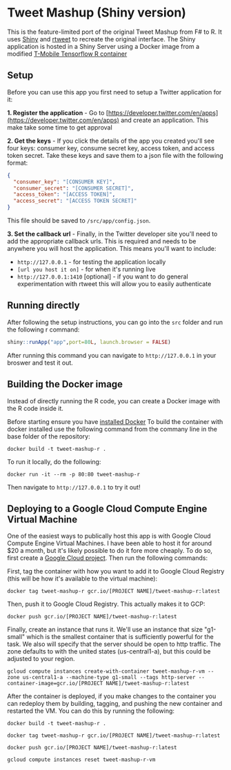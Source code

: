 # Tweet Mashup (Shiny version)

This is the feature-limited port of the original Tweet Mashup from F# to R. It uses [Shiny](https://shiny.rstudio.com/) and [rtweet](https://github.com/ropensci/rtweet) to recreate the original interface. The Shiny application is hosted in a Shiny Server using a Docker image from a modified [T-Mobile Tensorflow R container](https://github.com/tmobile/r-tensorflow-api)

## Setup

Before you can use this app you first need to setup a Twitter application for it:

__1. Register the application__ - Go to [https://developer.twitter.com/en/apps](https://developer.twitter.com/en/apps) and create an application. This make take some time to get approval

__2. Get the keys__ - If you click the details of the app you created you'll see four keys: consumer key, consume secret key, access token, and access token secret. Take these keys and save them to a json file with the following format:

```json
{
  "consumer_key": "[CONSUMER KEY]",
  "consumer_secret": "[CONSUMER SECRET]",
  "access_token": "[ACCESS TOKEN]",
  "access_secret": "[ACCESS TOKEN SECRET]"
}
```

This file should be saved to `/src/app/config.json`.

__3. Set the callback url__ - Finally, in the Twitter developer site you'll need to add the appropriate callback urls. This is required and needs to be anywhere you will host the application. This means you'll want to include:

* `http://127.0.0.1` - for testing the application locally
* `[url you host it on]` - for when it's running live
* `http://127.0.0.1:1410` [optional] - if you want to do general experimentation with rtweet this will allow you to easily authenticate

## Running directly

After following the setup instructions, you can go into the `src` folder and run the following r command:

```r
shiny::runApp("app",port=80L, launch.browser = FALSE)
```

After running this command you can navigate to `http://127.0.0.1` in your broswer and test it out.

## Building the Docker image

Instead of directly running the R code, you can create a Docker image with the R code inside it.

Before starting ensure you have [installed Docker](https://docs.docker.com/v17.09/engine/installation/)
To build the container with docker installed use the following command from the commany line in the base folder of the repository:

```
docker build -t tweet-mashup-r .
```

To run it locally, do the following:

```
docker run -it --rm -p 80:80 tweet-mashup-r
```

Then navigate to `http://127.0.0.1` to try it out! 

## Deploying to a Google Cloud Compute Engine Virtual Machine

One of the easiest ways to publically host this app is with Google Cloud Compute Engine Virtual Machines. I have been able to host it for around $20 a month, but it's likely possible to do it fore more cheaply. To do so, first create a [Google Cloud project](https://cloud.google.com/resource-manager/docs/creating-managing-projects). Then run the following commands:

First, tag the container with how you want to add it to Google Cloud Registry (this will be how it's available to the virtual machine):

```
docker tag tweet-mashup-r gcr.io/[PROJECT NAME]/tweet-mashup-r:latest
```

Then, push it to Google Cloud Registry. This actually makes it to GCP:

```
docker push gcr.io/[PROJECT NAME]/tweet-mashup-r:latest
```

Finally, create an instance that runs it. We'll use an instance that size "g1-small" which is the smallest container that is sufficiently powerful for the task. We also will specify that the server should be open to http traffic. The zone defaults to with the united states (us-central1-a), but this could be adjusted to your region.

```
gcloud compute instances create-with-container tweet-mashup-r-vm --zone us-central1-a --machine-type g1-small --tags http-server --container-image=gcr.io/[PROJECT NAME]/tweet-mashup-r:latest
```

After the container is deployed, if you make changes to the container you can redeploy them by building, tagging, and pushing the new container and restarted the VM. You can do this by running the following:

```
docker build -t tweet-mashup-r .

docker tag tweet-mashup-r gcr.io/[PROJECT NAME]/tweet-mashup-r:latest

docker push gcr.io/[PROJECT NAME]/tweet-mashup-r:latest

gcloud compute instances reset tweet-mashup-r-vm
```